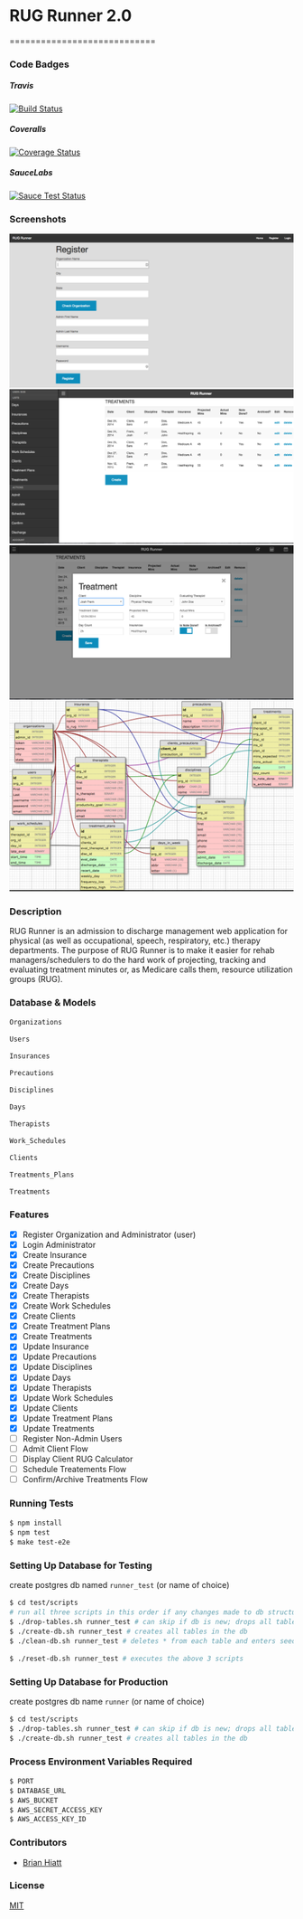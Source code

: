 # RUG Runner 2.0
============================
### Code Badges
##### Travis
[![Build Status](https://travis-ci.org/bchiatt/runner2.svg?branch=dev)](https://travis-ci.org/bchiatt/runner2)
##### Coveralls
[![Coverage Status](https://coveralls.io/repos/bchiatt/runner2/badge.png?branch=dev)](https://coveralls.io/r/bchiatt/runner2?branch=dev)
##### SauceLabs
[![Sauce Test Status](https://saucelabs.com/browser-matrix/bchiatt-runner2.svg)](https://saucelabs.com/u/bchiatt-runner2)

### Screenshots
![Image2](/docs/screenshots/register.png)
![Image2](/docs/screenshots/sidebar.png)
![Image2](/docs/screenshots/edit.png)
![Image1](/docs/screenshots/schema.png)

### Description
RUG Runner is an admission to discharge management web application for physical
(as well as occupational, speech, respiratory, etc.) therapy departments.
The purpose of RUG Runner is to make it easier for rehab managers/schedulers to do
the hard work of projecting, tracking and evaluating treatment minutes or, as
Medicare calls them, resource utilization groups (RUG).


### Database & Models
```
Organizations
```

```
Users
```

```
Insurances
```

```
Precautions
```

```
Disciplines
```

```
Days
```

```
Therapists
```

```
Work_Schedules
```

```
Clients
```

```
Treatments_Plans
```

```
Treatments
```

### Features
- [x] Register Organization and Administrator (user)
- [x] Login Administrator
- [x] Create Insurance
- [x] Create Precautions
- [x] Create Disciplines
- [x] Create Days
- [x] Create Therapists
- [x] Create Work Schedules
- [x] Create Clients
- [x] Create Treatment Plans
- [x] Create Treatments
- [x] Update Insurance
- [x] Update Precautions
- [x] Update Disciplines
- [x] Update Days
- [x] Update Therapists
- [x] Update Work Schedules
- [x] Update Clients
- [x] Update Treatment Plans
- [x] Update Treatments
- [ ] Register Non-Admin Users
- [ ] Admit Client Flow
- [ ] Display Client RUG Calculator
- [ ] Schedule Treatements Flow
- [ ] Confirm/Archive Treatments Flow

### Running Tests
```bash
$ npm install
$ npm test
$ make test-e2e
```

### Setting Up Database for Testing
create postgres db named `runner_test` (or name of choice)
```bash
$ cd test/scripts
# run all three scripts in this order if any changes made to db structure
$ ./drop-tables.sh runner_test # can skip if db is new; drops all tables
$ ./create-db.sh runner_test # creates all tables in the db
$ ./clean-db.sh runner_test # deletes * from each table and enters seed data
```
```bash
$ ./reset-db.sh runner_test # executes the above 3 scripts
```

### Setting Up Database for Production
create postgres db name `runner` (or name of choice)
```bash
$ cd test/scripts
$ ./drop-tables.sh runner_test # can skip if db is new; drops all tables
$ ./create-db.sh runner_test # creates all tables in the db
```

### Process Environment Variables Required
```bash
$ PORT
$ DATABASE_URL
$ AWS_BUCKET
$ AWS_SECRET_ACCESS_KEY
$ AWS_ACCESS_KEY_ID
```

### Contributors
- [Brian Hiatt](https://github.com/bchiatt)

### License
[MIT](LICENSE)
